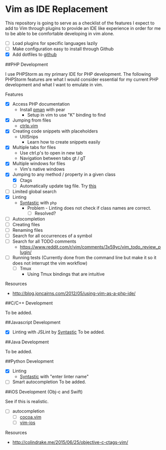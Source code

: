 # Vim as IDE Replacement

This repository is going to serve as a checklist of the features I expect to add to Vim through plugins to provide an IDE like experience in order for me to be able to be comfortable developing in vim alone.

- [ ] Load plugins for specific languages lazily
- [ ] Make configuration easy to install through Github
- [x] Add dotfiles to [github](https://github.com/ddelnano/dotfiles)

##PHP Development

I use PHPStorm as my primary IDE for PHP development.  The following PHPStorm features are what I would consider essential for my current PHP development and what I want to emulate in vim.

Features
- [x] Access PHP documentation
  - Install [pman](http://php.net/download-docs.php) with pear
    - Setup in vim to use "K" binding to find
- [x] Jumping from files
  - [ctrlp.vim](https://github.com/kien/ctrlp.vim)
- [x] Creating code snippets with placeholders
  - UtilSnips
    - Learn how to create snippets easily
- [x] Multiple tabs for files
  - Use ctrl.p's <C-t> to open in new tab
  - Navigation between tabs gt / gT
- [x] Multiple windows for files
  - Vim's native windows
- [x] Jumping to any method / property in a given class
  - [x] Ctags
  - [ ] Automatically update tag file. Try [this](https://github.com/joonty/vim-taggatron)
- [ ] Limited global search
- [x] Linting
  - [Syntastic](https://github.com/scrooloose/syntastic) with `php`
    - Problem - Linting does not check if class names are correct.
      - [ ] Resolved?
- [ ] Autocompletion
- [ ] Creating files
- [ ] Renaming files
- [ ] Search for all occurrences of a symbol
- [ ] Search for all TODO comments
  - https://www.reddit.com/r/vim/comments/3x59yc/vim_todo_review_plugin/
- [ ] Running tests (Currently done from the command line but make it so it does not interrupt the vim workflow)
  - [ ] Tmux
    - Using Tmux bindings that are intuitive

Resources
- http://blog.joncairns.com/2012/05/using-vim-as-a-php-ide/

##C/C++ Development

To be added.

##Javascript Development
- [x] Linting with JSLint by [Syntastic](https://github.com/scrooloose/syntastic)
To be added.

##Java Development

To be added.

##Python Development
- [x] Linting
  - [Syntastic](https://github.com/scrooloose/syntastic) with "enter linter name"
- [ ] Smart autocompletion
To be added.

##iOS Development (Obj-c and Swift)

See if this is realistic.
- [ ] autocompletion
  - [ ] [cocoa.vim](https://github.com/msanders/cocoa.vim)
  - [ ] [vim-ios](https://github.com/eraserhd/vim-ios)

Resources
- http://colindrake.me/2015/06/25/objective-c-ctags-vim/
